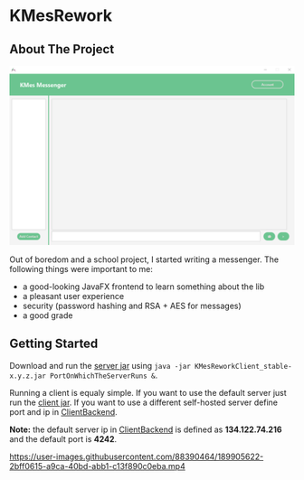 # KMesRework 

<!-- ABOUT THE PROJECT -->
## About The Project

![Messenger Home Screen](/src/main/resources/images/homescreen.png?raw=true)

Out of boredom and a school project, I started writing a messenger.
The following things were important to me:

* a good-looking JavaFX frontend to learn something about the lib 
* a pleasant user experience
* security (password hashing and RSA + AES for messages)
* a good grade

<!-- GETTING STARTED -->
## Getting Started

Download and run the [server jar](out/artifacts/KMesReworkClient/KMesReworkClient_stable-1.0.5.jar) using ```java -jar KMesReworkClient_stable-x.y.z.jar PortOnWhichTheServerRuns &```.

Running a client is equaly simple. If you want to use the default server just run the [client jar](out/artifacts/KMesReworkClient/KMesReworkClient_stable-1.0.5.jar).
If you want to use a different self-hosted server define port and ip in [ClientBackend](src/main/java/client/ClientBackend.java).

**Note:** the default server ip in [ClientBackend](src/main/java/client/ClientBackend.java) is defined as **134.122.74.216** and the default port is **4242**.

https://user-images.githubusercontent.com/88390464/189905622-2bff0615-a9ca-40bd-abb1-c13f890c0eba.mp4
